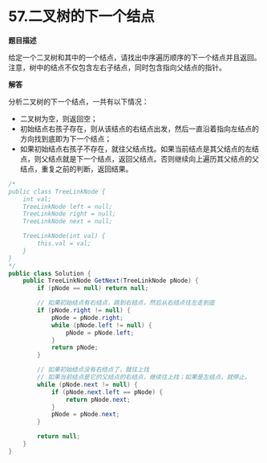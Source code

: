 # 57.二叉树的下一个结点

**题目描述**

给定一个二叉树和其中的一个结点，请找出中序遍历顺序的下一个结点并且返回。注意，树中的结点不仅包含左右子结点，同时包含指向父结点的指针。

**解答**

分析二叉树的下一个结点，一共有以下情况：

- 二叉树为空，则返回空；
- 初始结点右孩子存在，则从该结点的右结点出发，然后一直沿着指向左结点的方向找到底即为下一个结点；
- 如果初始结点右孩子不存在，就往父结点找。如果当前结点是其父结点的左结点，则父结点就是下一个结点，返回父结点。否则继续向上遍历其父结点的父结点，重复之前的判断，返回结果。

```java
/*
public class TreeLinkNode {
    int val;
    TreeLinkNode left = null;
    TreeLinkNode right = null;
    TreeLinkNode next = null;

    TreeLinkNode(int val) {
        this.val = val;
    }
}
*/
public class Solution {
    public TreeLinkNode GetNext(TreeLinkNode pNode) {
        if (pNode == null) return null;

        // 如果初始结点有右结点，跳到右结点，然后从右结点往左走到底
        if (pNode.right != null) {
            pNode = pNode.right;
            while (pNode.left != null) {
                pNode = pNode.left;
            }
            return pNode;
        }

        // 如果初始结点没有右结点了，就往上找
        // 如果当前结点是它的父结点的右结点，继续往上找；如果是左结点，就停止。
        while (pNode.next != null) {
            if (pNode.next.left == pNode) {
                return pNode.next;
            }
            pNode = pNode.next;
        }

        return null;
    }
}
```